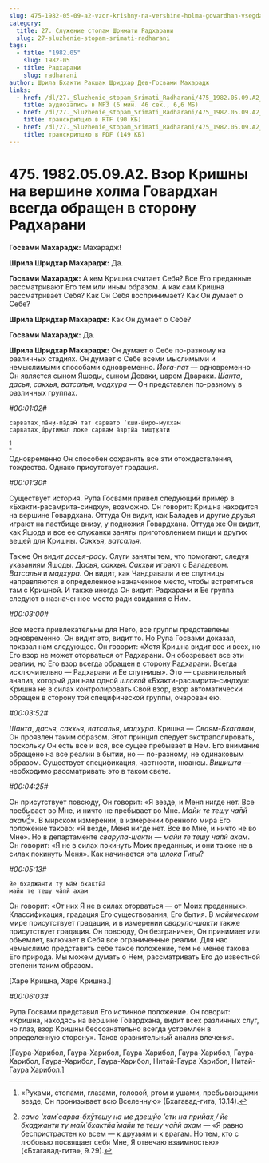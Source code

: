 ```yaml
---
slug: 475-1982-05-09-a2-vzor-krishny-na-vershine-holma-govardhan-vsegda-obrashhen-v-storonu-radharani
category:
  title: 27. Служение стопам Шримати Радхарани
  slug: 27-sluzhenie-stopam-srimati-radharani
tags:
  - title: "1982.05"
    slug: 1982-05
  - title: Радхарани
    slug: radharani
author: Шрила Бхакти Ракшак Шридхар Дев-Госвами Махарадж
links:
  - href: /dl/27._Sluzhenie_stopam_Srimati_Radharani/475_1982.05.09.A2_SridharMj_Vzor_Krishny_na_vershine_holma_Govardhan_vsegda_obrashhen_v_storonu_Radharani.mp3
    title: аудиозапись в MP3 (6 мин. 46 сек., 6,6 МБ)
  - href: /dl/27._Sluzhenie_stopam_Srimati_Radharani/475_1982.05.09.A2_SridharMj_Vzor_Krishny_na_vershine_holma_Govardhan_vsegda_obrashhen_v_storonu_Radharani.rtf
    title: транскрипцию в RTF (90 КБ)
  - href: /dl/27._Sluzhenie_stopam_Srimati_Radharani/475_1982.05.09.A2_SridharMj_Vzor_Krishny_na_vershine_holma_Govardhan_vsegda_obrashhen_v_storonu_Radharani.pdf
    title: транскрипцию в PDF (149 КБ)
---
```


# 475. 1982.05.09.A2. Взор Кришны на вершине холма Говардхан всегда обращен в сторону Радхарани

**Госвами Махарадж:** Махарадж!

**Шрила Шридхар Махарадж:** Да.

**Госвами Махарадж:** А кем Кришна считает Себя? Все Его преданные рассматривают Его тем или иным образом. А как сам Кришна рассматривает Себя? Как Он Себя воспринимает? Как Он думает о Себе?

**Шрила Шридхар Махарадж:** Как Он думает о Себе?

**Госвами Махарадж:** Да.

**Шрила Шридхар Махарадж:** Он думает о Себе по-разному на различных стадиях. Он думает о Себе всеми мыслимыми и немыслимыми способами одновременно. *Йога-пат* — одновременно Он является сыном Яшоды, сыном Деваки, царем Двараки. *Шанта*, *дасья*, *сакхья*, *ватсалья*, *мадхура* — Он представлен по-разному в различных группах.

*#00:01:02#*

    cарватах̣ па̄н̣и-па̄дам̇ тат сарвато ‘кш̣и-ш́иро-мукхам
    сарватах̣ ш́рутимал локе сарвам а̄вр̣тйа тиш̣т̣хати
[^_ftn1]

Одновременно Он способен сохранять все эти отождествления, тождества. Однако присутствует градация.

*#00:01:30#*

Существует история. Рупа Госвами привел следующий пример в «Бхакти-расамрита-синдху», возможно. Он говорит: Кришна находится на вершине Говардхана. Оттуда Он видит, как Баладев и другие друзья играют на пастбище внизу, у подножия Говардхана. Оттуда же Он видит, как Яшода и все ее служанки заняты приготовлением пищи и других вещей для Кришны. *Сакхья*, *ватсалья*.

Также Он видит *дасья-расу*. Слуги заняты тем, что помогают, следуя указаниям Яшоды. *Дасья*, *сакхья*. *Сакхьи* играют с Баладевом. *Ватсалья* и *мадхура*. Он видит, как Чандравали и ее спутницы направляются в определенное назначенное место, чтобы встретиться там с Кришной. И также иногда Он видит: Радхарани и Ее группа следуют в назначенное место ради свидания с Ним.

*#00:03:00#*

Все места привлекательны для Него, все группы представлены одновременно. Он видит это, видит то. Но Рупа Госвами доказал, показал нам следующее. Он говорит: «Хотя Кришна видит все и всех, но Его взор не может оторваться от Радхарани. Он обозревает все эти реалии, но Его взор всегда обращен в сторону Радхарани. Всегда исключительно — Радхарани и Ее спутницы». Это — сравнительный анализ, который дан нам одной *шлокой* «Бхакти-расамрита-синдху»: Кришна не в силах контролировать Свой взор, взор автоматически обращен в сторону той специфической группы, очарован ею.

*#00:03:52#*

*Шанта*, *дасья*, *сакхья*, *ватсалья*, *мадхура*. Кришна — *Сваям-Бхагаван*, Он проявлен таким образом. Этот принцип следует экстраполировать, поскольку Он есть все и вся, все сущее пребывает в Нем. Его внимание обращено на все реалии в бытии, но — по-разному, не одинаковым образом. Существует спецификация, частности, нюансы. *Вишишта* — необходимо рассматривать это в таком свете.

*#00:04:25#*

Он присутствует повсюду, Он говорит: «Я везде, и Меня нигде нет. Все пребывает во Мне, и ничто не пребывает во Мне. *Майи те теш̣у ча̄пй ахам*[^_ftn2]». В мирском измерении, в измерении бренного мира Его положение таково: «Я везде, Меня нигде нет. Все во Мне, и ничто не во Мне». Но в департаменте *сварупа-шакти* — *майи те теш̣у ча̄пй ахам*. Он говорит: «Я не в силах покинуть Моих преданных, и они также не в силах покинуть Меня». Как начинается эта *шлока* Гиты?

*#00:05:13#*

    йе бхаджанти ту ма̄м̇ бхактйа̄
    майи те теш̣у ча̄пй ахам

Он говорит: «От них Я не в силах оторваться — от Моих преданных». Классификация, градация Его существования, Его бытия. В *майическом* мире присутствует градация, и в измерении *сварупа-шакти* также присутствует градация. Он повсюду, Он безграничен, Он принимает или объемлет, включает в Себя все ограниченные реалии. Для нас немыслимо представить себе такое положение, тем не менее такова Его природа. Мы можем думать о Нем, рассматривать Его до известной степени таким образом.

[Харе Кришна, Харе Кришна.]

*#00:06:03#*

Рупа Госвами представил Его истинное положение. Он говорит: «Кришна, находясь на вершине Говардхана, видит всех различных слуг, но глаз, взор Кришны бессознательно всегда устремлен в определенную сторону». Таков сравнительный анализ влечения.

[Гаура-Харибол, Гаура-Харибол, Гаура-Харибол, Гаура-Харибол, Гаура-Харибол, Гаура-Харибол, Гаура-Харибол, Нитай-Гаура Харибол, Нитай-Гаура Харибол.]



[^_ftn1]: «Руками, стопами, глазами, головой, ртом и ушами, пребывающими везде, Он пронизывает всю Вселенную» (Бхагавад-гита, 13.14).

[^_ftn2]: *само ’хам̇ сарва-бхӯтеш̣у на ме двеш̣йо ’сти на прийах̣ / йе бхаджанти ту ма̄м̇ бхактйа̄ майи те теш̣у ча̄пй ахам* — «Я равно беспристрастен ко всем — к друзьям и к врагам. Но тем, кто с любовью посвящает себя Мне, Я отвечаю взаимностью» («Бхагавад-гита», 9.29).

